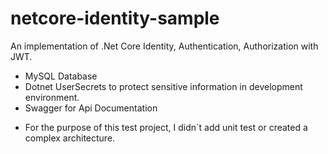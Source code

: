 # netcore-identity-sample
An implementation of .Net Core Identity, Authentication, Authorization with JWT.

- MySQL Database
- Dotnet UserSecrets to protect sensitive information in development environment.
- Swagger for Api Documentation

* For the purpose of this test project, I didn´t add unit test or created a complex architecture.

